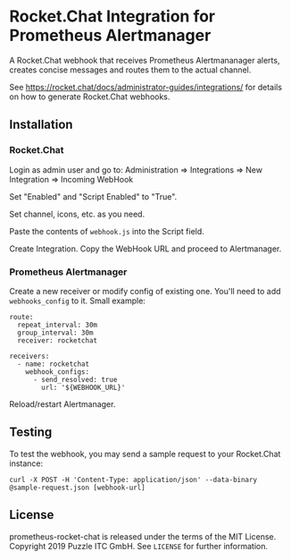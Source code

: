 # Rocket.Chat Integration for Prometheus Alertmanager

A Rocket.Chat webhook that receives Prometheus Alertmananager alerts, creates concise messages and routes them to the actual channel.

See https://rocket.chat/docs/administrator-guides/integrations/ for details on how to generate Rocket.Chat webhooks.

## Installation

### Rocket.Chat

Login as admin user and go to: Administration => Integrations => New Integration => Incoming WebHook

Set "Enabled" and "Script Enabled" to "True".

Set channel, icons, etc. as you need.

Paste the contents of `webhook.js` into the Script field.

Create Integration. Copy the WebHook URL and proceed to Alertmanager.

### Prometheus Alertmanager

Create a new receiver or modify config of existing one. You'll need to add `webhooks_config` to it. Small example:

    route:
      repeat_interval: 30m
      group_interval: 30m
      receiver: rocketchat

    receivers:
      - name: rocketchat
        webhook_configs:
          - send_resolved: true
            url: '${WEBHOOK_URL}'

Reload/restart Alertmanager.

## Testing

To test the webhook, you may send a sample request to your Rocket.Chat instance:

    curl -X POST -H 'Content-Type: application/json' --data-binary @sample-request.json [webhook-url]

## License

prometheus-rocket-chat is released under the terms of the MIT License.
Copyright 2019 Puzzle ITC GmbH. See `LICENSE` for further information.
